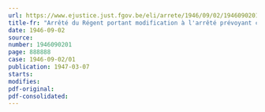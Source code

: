```yaml
---
url: https://www.ejustice.just.fgov.be/eli/arrete/1946/09/02/1946090201/justel
title-fr: "Arrêté du Régent portant modification à l'arrêté prévoyant certaines mesures en faveur des jeunes gens dont les études moyennes ont été interrompues par les circonstances de guerre"
date: 1946-09-02
source:
number: 1946090201
page: 888888
case: 1946-09-02/01
publication: 1947-03-07
starts:
modifies:
pdf-original:
pdf-consolidated:
---
```


